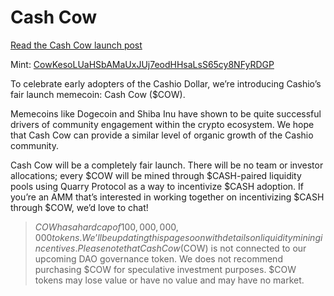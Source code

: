 # Cash Cow

[Read the Cash Cow launch post](https://medium.com/@cashioapp/introducing-cash-cow-cow-cashios-memecoin-3d1a506a7131)

Mint: [CowKesoLUaHSbAMaUxJUj7eodHHsaLsS65cy8NFyRDGP](https://explorer.solana.com/address/CowKesoLUaHSbAMaUxJUj7eodHHsaLsS65cy8NFyRDGP)

To celebrate early adopters of the Cashio Dollar, we’re introducing Cashio’s fair launch memecoin: Cash Cow ($COW).

Memecoins like Dogecoin and Shiba Inu have shown to be quite successful drivers of community engagement within the crypto ecosystem. We hope that Cash Cow can provide a similar level of organic growth of the Cashio community.

Cash Cow will be a completely fair launch. There will be no team or investor allocations; every $COW will be mined through $CASH-paired liquidity pools using Quarry Protocol as a way to incentivize $CASH adoption. If you’re an AMM that’s interested in working together on incentivizing $CASH through $COW, we’d love to chat!

> $COW has a hard cap of 100,000,000,000 tokens. We’ll be updating this page soon with details on liquidity mining incentives.
> Please note that Cash Cow ($COW) is not connected to our upcoming DAO governance token.
> We does not recommend purchasing $COW for speculative investment purposes. $COW tokens may lose value or have no value and may have no market.
